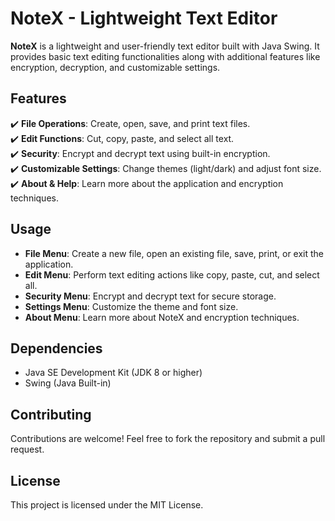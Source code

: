 # NoteX - Lightweight Text Editor  

**NoteX** is a lightweight and user-friendly text editor built with Java Swing. It provides basic text editing functionalities along with additional features like encryption, decryption, and customizable settings.  

## Features  

✔️ **File Operations**: Create, open, save, and print text files.  
✔️ **Edit Functions**: Cut, copy, paste, and select all text.  
✔️ **Security**: Encrypt and decrypt text using built-in encryption.  
✔️ **Customizable Settings**: Change themes (light/dark) and adjust font size.  
✔️ **About & Help**: Learn more about the application and encryption techniques.  

## Usage  

- **File Menu**: Create a new file, open an existing file, save, print, or exit the application.  
- **Edit Menu**: Perform text editing actions like copy, paste, cut, and select all.  
- **Security Menu**: Encrypt and decrypt text for secure storage.  
- **Settings Menu**: Customize the theme and font size.  
- **About Menu**: Learn more about NoteX and encryption techniques.  

## Dependencies  

- Java SE Development Kit (JDK 8 or higher)  
- Swing (Java Built-in)  

## Contributing  

Contributions are welcome! Feel free to fork the repository and submit a pull request.  

## License  

This project is licensed under the MIT License.  
